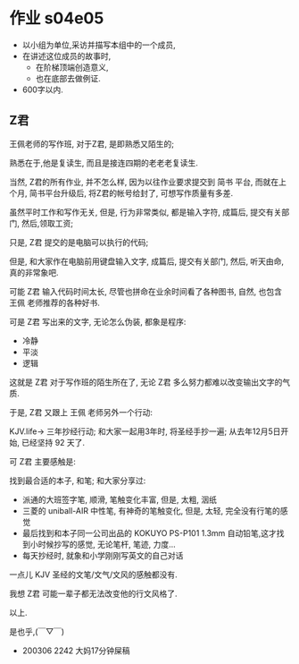 # 作业 s04e05

- 以小组为单位,采访并描写本组中的一个成员,
- 在讲述这位成员的故事时,
    + 在阶梯顶端创造意义,
    + 也在底部去做例证.  
- 600字以内. 


## Z君

王佩老师的写作班, 对于Z君, 是即熟悉又陌生的;

熟悉在于,他是复读生, 而且是接连四期的老老老复读生.

当然, Z君的所有作业, 并不怎么样, 因为以往作业要求提交到 简书 平台,
而就在上个月, 简书平台升级后, 将Z君的帐号给封了, 
可想写作质量有多差.

虽然平时工作和写作无关, 但是, 行为非常类似,
都是输入字符, 成篇后, 提交有关部门, 然后,领取工资;

只是, Z君 提交的是电脑可以执行的代码;

但是, 和大家作在电脑前用键盘输入文字, 成篇后, 提交有关部门, 然后, 听天由命,
真的非常象吧.

可能 Z君 输入代码时间太长, 
尽管也拼命在业余时间看了各种图书, 自然, 也包含 王佩 老师推荐的各种好书.

可是 Z君 写出来的文字, 无论怎么伪装, 都象是程序:

- 冷静
- 平淡
- 逻辑

这就是 Z君 对于写作班的陌生所在了,
无论 Z君 多么努力都难以改变输出文字的气质.

于是, Z君 又跟上 王佩 老师另外一个行动:

KJV.life-> 三年抄经行动;
和大家一起用3年时, 将圣经手抄一遍;
从去年12月5日开始, 已经坚持 92 天了.

可 Z君 主要感触是:

找到最合适的本子, 和笔;
和大家分享过:

- 派通的大班签字笔, 顺滑, 笔触变化丰富, 但是, 太粗, 洇纸
- 三菱的 uniball-AIR 中性笔, 有神奇的笔触变化, 但是, 太轻, 完全没有行笔的感觉
- 最后找到和本子同一公司出品的 KOKUYO PS-P101 1.3mm 自动铅笔,这才找到小时候抄写的感觉, 无论笔杆, 笔迹, 力度...
- 每天抄经时, 就象和小学刚刚写英文的自己对话

一点儿 KJV 圣经的文笔/文气/文风的感触都没有.

我想 Z君 可能一辈子都无法改变他的行文风格了.

以上.

是也乎,(￣▽￣)

- 200306 2242 大妈17分钟屎稿



